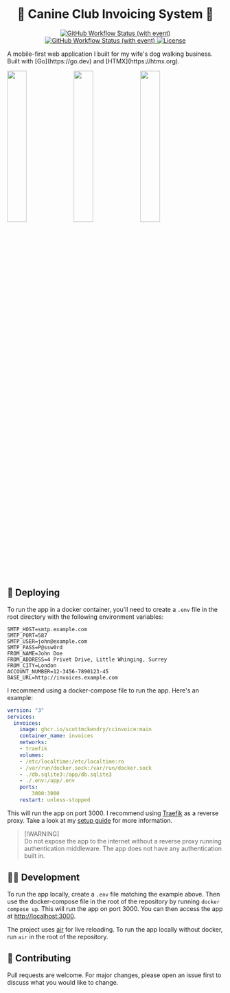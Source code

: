 <h1 align="center">💸 Canine Club Invoicing System 💸</h1>
<p align="center">
    <a href="https://github.com/scottmckendry/ccinvoice/actions/workflows/test.yml">
        <img alt="GitHub Workflow Status (with event)" src="https://img.shields.io/github/actions/workflow/status/scottmckendry/ccinvoice/test.yml?style=for-the-badge&logo=github&label=CI&color=%237dcfff">
    </a>
    <a href="https://github.com/scottmckendry/ccinvoice/actions/workflows/deploy.yml">
        <img alt="GitHub Workflow Status (with event)" src="https://img.shields.io/github/actions/workflow/status/scottmckendry/ccinvoice/test.yml?style=for-the-badge&logo=github&label=CD&color=%23bb9af7">
    </a>
    <a href="https://github.com/scottmckendry/ccinvoice/blob/main/LICENSE">
        <img alt="License" src="https://img.shields.io/github/license/scottmckendry/ccinvoice?style=for-the-badge&logo=github&color=%239ece6a">
    </a>
</p>
A mobile-first web application I built for my wife's dog walking business. Built with [Go](https://go.dev) and [HTMX](https://htmx.org).

<p float="left">
    <img src="https://github.com/scottmckendry/ccinvoice/assets/39483124/66412d39-31fe-45a3-8fc3-999278938b22" width="30%"/>
    <img src="https://github.com/scottmckendry/ccinvoice/assets/39483124/a27708e9-59eb-4f1f-be03-b192a5ca90c6" width="30%"/>
    <img src="https://github.com/scottmckendry/ccinvoice/assets/39483124/6c2bb986-0d8a-47f2-9bd5-19702717542f" width="30%"/>
</p>

## 🚀 Deploying
To run the app in a docker container, you'll need to create a `.env` file in the root directory with the following environment variables:
```env
SMTP_HOST=smtp.example.com
SMTP_PORT=587
SMTP_USER=john@example.com
SMTP_PASS=P@ssw0rd
FROM_NAME=John Doe
FROM_ADDRESS=4 Privet Drive, Little Whinging, Surrey
FROM_CITY=London
ACCOUNT_NUMBER=12-3456-7890123-45
BASE_URL=http://invoices.example.com
```

I recommend using a docker-compose file to run the app. Here's an example:

```yaml
version: "3"
services:
  invoices:
    image: ghcr.io/scottmckendry/ccinvoice:main
    container_name: invoices
    networks:
    - traefik
    volumes:
    - /etc/localtime:/etc/localtime:ro
    - /var/run/docker.sock:/var/run/docker.sock
    - ./db.sqlite3:/app/db.sqlite3
    - ./.env:/app/.env
    ports:
        3000:3000
    restart: unless-stopped
```

This will run the app on port 3000. I recommend using [Traefik](https://traefik.io) as a reverse proxy. Take a look at my [setup guide](https://scottmckendry.tech/posts/traefik-setup/) for more information.

> [!WARNING]\
> Do not expose the app to the internet without a reverse proxy running authentication middleware. The app does not have any authentication built in.

## 🧑‍💻 Development
To run the app locally, create a `.env` file matching the example above. Then use the docker-compose file in the root of the repository by running `docker compose up`. This will run the app on port 3000. You can then access the app at [http://localhost:3000](http://localhost:3000).

The project uses [air](https://github.com/cosmtrek/air) for live reloading. To run the app locally without docker, run `air` in the root of the repository.

## 🤝 Contributing
Pull requests are welcome. For major changes, please open an issue first to discuss what you would like to change.
